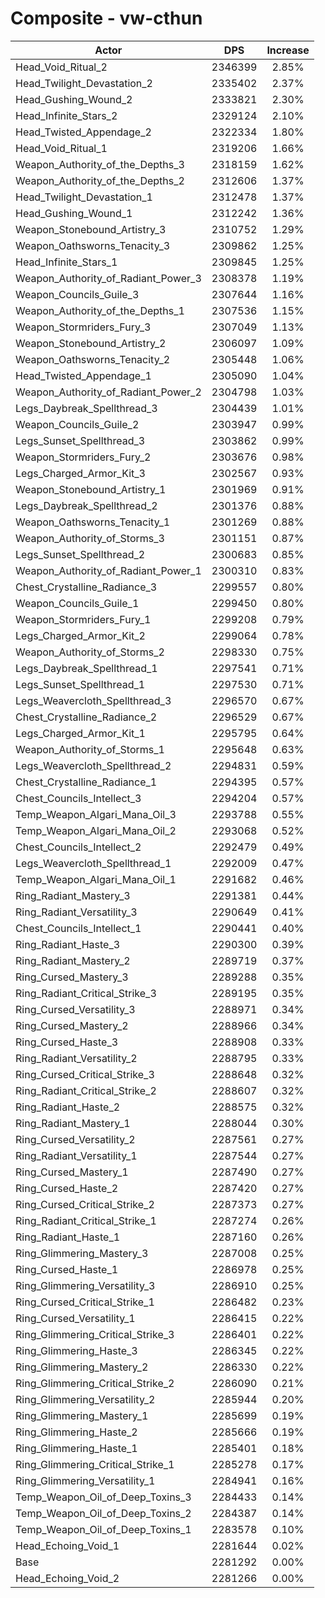 # Composite - vw-cthun
| Actor | DPS | Increase |
|---|:---:|:---:|
|Head_Void_Ritual_2|2346399|2.85%|
|Head_Twilight_Devastation_2|2335402|2.37%|
|Head_Gushing_Wound_2|2333821|2.30%|
|Head_Infinite_Stars_2|2329124|2.10%|
|Head_Twisted_Appendage_2|2322334|1.80%|
|Head_Void_Ritual_1|2319206|1.66%|
|Weapon_Authority_of_the_Depths_3|2318159|1.62%|
|Weapon_Authority_of_the_Depths_2|2312606|1.37%|
|Head_Twilight_Devastation_1|2312478|1.37%|
|Head_Gushing_Wound_1|2312242|1.36%|
|Weapon_Stonebound_Artistry_3|2310752|1.29%|
|Weapon_Oathsworns_Tenacity_3|2309862|1.25%|
|Head_Infinite_Stars_1|2309845|1.25%|
|Weapon_Authority_of_Radiant_Power_3|2308378|1.19%|
|Weapon_Councils_Guile_3|2307644|1.16%|
|Weapon_Authority_of_the_Depths_1|2307536|1.15%|
|Weapon_Stormriders_Fury_3|2307049|1.13%|
|Weapon_Stonebound_Artistry_2|2306097|1.09%|
|Weapon_Oathsworns_Tenacity_2|2305448|1.06%|
|Head_Twisted_Appendage_1|2305090|1.04%|
|Weapon_Authority_of_Radiant_Power_2|2304798|1.03%|
|Legs_Daybreak_Spellthread_3|2304439|1.01%|
|Weapon_Councils_Guile_2|2303947|0.99%|
|Legs_Sunset_Spellthread_3|2303862|0.99%|
|Weapon_Stormriders_Fury_2|2303676|0.98%|
|Legs_Charged_Armor_Kit_3|2302567|0.93%|
|Weapon_Stonebound_Artistry_1|2301969|0.91%|
|Legs_Daybreak_Spellthread_2|2301376|0.88%|
|Weapon_Oathsworns_Tenacity_1|2301269|0.88%|
|Weapon_Authority_of_Storms_3|2301151|0.87%|
|Legs_Sunset_Spellthread_2|2300683|0.85%|
|Weapon_Authority_of_Radiant_Power_1|2300310|0.83%|
|Chest_Crystalline_Radiance_3|2299557|0.80%|
|Weapon_Councils_Guile_1|2299450|0.80%|
|Weapon_Stormriders_Fury_1|2299208|0.79%|
|Legs_Charged_Armor_Kit_2|2299064|0.78%|
|Weapon_Authority_of_Storms_2|2298330|0.75%|
|Legs_Daybreak_Spellthread_1|2297541|0.71%|
|Legs_Sunset_Spellthread_1|2297530|0.71%|
|Legs_Weavercloth_Spellthread_3|2296570|0.67%|
|Chest_Crystalline_Radiance_2|2296529|0.67%|
|Legs_Charged_Armor_Kit_1|2295795|0.64%|
|Weapon_Authority_of_Storms_1|2295648|0.63%|
|Legs_Weavercloth_Spellthread_2|2294831|0.59%|
|Chest_Crystalline_Radiance_1|2294395|0.57%|
|Chest_Councils_Intellect_3|2294204|0.57%|
|Temp_Weapon_Algari_Mana_Oil_3|2293788|0.55%|
|Temp_Weapon_Algari_Mana_Oil_2|2293068|0.52%|
|Chest_Councils_Intellect_2|2292479|0.49%|
|Legs_Weavercloth_Spellthread_1|2292009|0.47%|
|Temp_Weapon_Algari_Mana_Oil_1|2291682|0.46%|
|Ring_Radiant_Mastery_3|2291381|0.44%|
|Ring_Radiant_Versatility_3|2290649|0.41%|
|Chest_Councils_Intellect_1|2290441|0.40%|
|Ring_Radiant_Haste_3|2290300|0.39%|
|Ring_Radiant_Mastery_2|2289719|0.37%|
|Ring_Cursed_Mastery_3|2289288|0.35%|
|Ring_Radiant_Critical_Strike_3|2289195|0.35%|
|Ring_Cursed_Versatility_3|2288971|0.34%|
|Ring_Cursed_Mastery_2|2288966|0.34%|
|Ring_Cursed_Haste_3|2288908|0.33%|
|Ring_Radiant_Versatility_2|2288795|0.33%|
|Ring_Cursed_Critical_Strike_3|2288648|0.32%|
|Ring_Radiant_Critical_Strike_2|2288607|0.32%|
|Ring_Radiant_Haste_2|2288575|0.32%|
|Ring_Radiant_Mastery_1|2288044|0.30%|
|Ring_Cursed_Versatility_2|2287561|0.27%|
|Ring_Radiant_Versatility_1|2287544|0.27%|
|Ring_Cursed_Mastery_1|2287490|0.27%|
|Ring_Cursed_Haste_2|2287420|0.27%|
|Ring_Cursed_Critical_Strike_2|2287373|0.27%|
|Ring_Radiant_Critical_Strike_1|2287274|0.26%|
|Ring_Radiant_Haste_1|2287160|0.26%|
|Ring_Glimmering_Mastery_3|2287008|0.25%|
|Ring_Cursed_Haste_1|2286978|0.25%|
|Ring_Glimmering_Versatility_3|2286910|0.25%|
|Ring_Cursed_Critical_Strike_1|2286482|0.23%|
|Ring_Cursed_Versatility_1|2286415|0.22%|
|Ring_Glimmering_Critical_Strike_3|2286401|0.22%|
|Ring_Glimmering_Haste_3|2286345|0.22%|
|Ring_Glimmering_Mastery_2|2286330|0.22%|
|Ring_Glimmering_Critical_Strike_2|2286090|0.21%|
|Ring_Glimmering_Versatility_2|2285944|0.20%|
|Ring_Glimmering_Mastery_1|2285699|0.19%|
|Ring_Glimmering_Haste_2|2285666|0.19%|
|Ring_Glimmering_Haste_1|2285401|0.18%|
|Ring_Glimmering_Critical_Strike_1|2285278|0.17%|
|Ring_Glimmering_Versatility_1|2284941|0.16%|
|Temp_Weapon_Oil_of_Deep_Toxins_3|2284433|0.14%|
|Temp_Weapon_Oil_of_Deep_Toxins_2|2284387|0.14%|
|Temp_Weapon_Oil_of_Deep_Toxins_1|2283578|0.10%|
|Head_Echoing_Void_1|2281644|0.02%|
|Base|2281292|0.00%|
|Head_Echoing_Void_2|2281266|0.00%|
